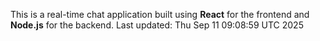 This is a real-time chat application built using **React** for the frontend and **Node.js** for the backend.
Last updated: Thu Sep 11 09:08:59 UTC 2025
